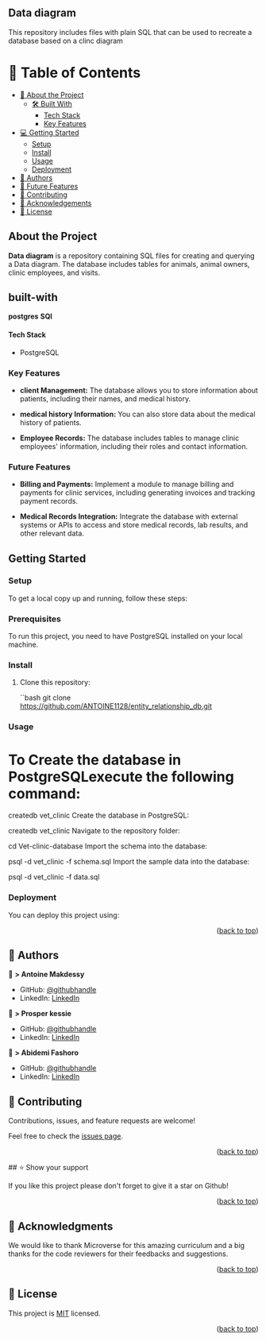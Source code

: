 
 
## Data diagram
This repository includes files with plain SQL that can be used to recreate a database based on a clinc diagram
# 📗 Table of Contents

- [📖 About the Project](#about-project)
  - [🛠 Built With](#built-with)
    - [Tech Stack](#tech-stack)
    - [Key Features](#key-features)
- [💻 Getting Started](#getting-started)
  - [Setup](#setup)
  - [Install](#install)
  - [Usage](#usage)
  - [Deployment](#triangular_flag_on_post-deployment)
- [👥 Authors](#authors)
- [🔭 Future Features](#future-features)
- [🤝 Contributing](#contributing)
- [🙏 Acknowledgements](#acknowledgements)
- [📝 License](#license)

<!-- PROJECT DESCRIPTION -->
## About the Project <a name="about-project"></a>

**Data diagram** is a repository containing SQL files for creating and querying a Data diagram. The database includes tables for animals, animal owners, clinic employees, and visits.
## built-with

**postgres**
**SQl**

#### Tech Stack <a name="tech-stack"></a>

- PostgreSQL
  
### Key Features <a name="key-features"></a>

- **client Management:** The database allows you to store information about patients, including their names, and medical history.

- **medical history Information:** You can also store data about the medical history of patients.

- **Employee Records:** The database includes tables to manage clinic employees' information, including their roles and contact information.

### Future Features <a name="future-features"></a>

- **Billing and Payments:** Implement a module to manage billing and payments for clinic services, including generating invoices and tracking payment records.

- **Medical Records Integration:** Integrate the database with external systems or APIs to access and store medical records, lab results, and other relevant data.
## Getting Started <a name="getting-started"></a>

### Setup <a name="setup"></a>

To get a local copy up and running, follow these steps:

### Prerequisites <a name="prerequisites"></a>

To run this project, you need to have PostgreSQL installed on your local machine.

### Install <a name="install"></a>

1. Clone this repository:

   ``bash
   git clone https://github.com/ANTOINE1128/entity_relationship_db.git
### Usage
# To Create the database in PostgreSQLexecute the following command:
  createdb vet_clinic
  Create the database in PostgreSQL:

createdb vet_clinic
Navigate to the repository folder:

cd Vet-clinic-database
Import the schema into the database:


psql -d vet_clinic -f schema.sql
Import the sample data into the database:


psql -d vet_clinic -f data.sql
<!--
Example command:

```sh
  rails server
```
--->



### Deployment

You can deploy this project using:

<!--
Example:

```sh

```
 -->

<p align="right">(<a href="#readme-top">back to top</a>)</p>

<!-- AUTHORS -->

## 👥 Authors <a name="authors"></a>


👤 **> Antoine Makdessy**
- GitHub: [@githubhandle](https://github.com/ANTOINE1128)
- LinkedIn: [LinkedIn](https://www.linkedin.com/in/antoine-makdessy/)

👤 **> Prosper kessie**
- GitHub: [@githubhandle](https://github.com/kessie2862)
- LinkedIn: [LinkedIn](https://www.linkedin.com/in/prosperkessie/)

👤 **> Abidemi Fashoro**
- GitHub: [@githubhandle](https://github.com/DebyGrey)
- LinkedIn: [LinkedIn](https://www.linkedin.com/in/deborah-fashoro)

## 🤝 Contributing <a name="contributing"></a>

Contributions, issues, and feature requests are welcome!

Feel free to check the [issues page](https://github.com/ANTOINE1128/entity_relationship_db/issues).

<p align="right">(<a href="#readme-top">back to top</a>)</p>
## ⭐️ Show your support <a name="support"></a>

If you like this project please don't forget to give it a star on Github! 

<p align="right">(<a href="#readme-top">back to top</a>)</p>

## 🙏 Acknowledgments <a name="acknowledgements"></a>


We would like to thank Microverse for this amazing curriculum and a big thanks for the code reviewers for their feedbacks and suggestions. 

<p align="right">(<a href="#readme-top">back to top</a>)</p>


<!-- LICENSE -->
## 📝 License <a name="license"></a>

This project is [MIT](./LICENSE) licensed.

<p align="right">(<a href="#readme-top">back to top</a>)</p>

